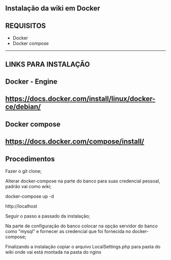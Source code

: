 Instalação da wiki em Docker
------------------------------------------------------------
REQUISITOS
------------
* Docker 
* Docker compose
------------------
LINKS PARA INSTALAÇÃO 
---------------------
Docker - Engine
----------
https://docs.docker.com/install/linux/docker-ce/debian/
----------------------
Docker compose
-------------
https://docs.docker.com/compose/install/
-------------
Procedimentos
--------------------------------------------------

Fazer o git clone;

Alterar docker-compose na parte do banco para suas credencial pessoal, padrão vai como wiki;

docker-compose up -d

http://localhost

Seguir o passo a passado da instalação;

Na parte de configuração do banco colocar na opção servidor do banco como "mysql" e fornecer as credencial que foi fornecida no docker-compose;

Finalizando a instalação copiar o arquivo LocalSettings.php para pasta do wiki onde vai está montada na pasta do nginx
